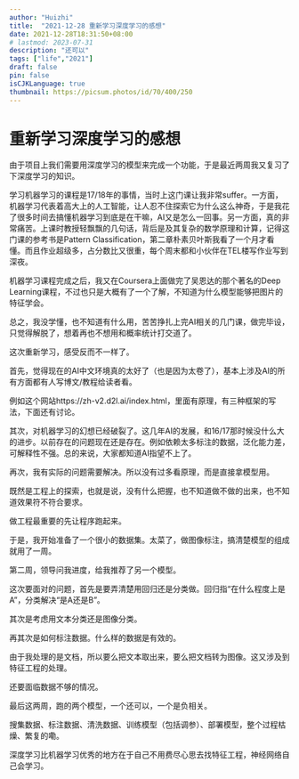 ```yaml
---
author: "Huizhi"
title:  "2021-12-28 重新学习深度学习的感想" 
date: 2021-12-28T18:31:50+08:00 
# lastmod: 2023-07-31
description: "还可以"
tags: ["life","2021"]
draft: false
pin: false
isCJKLanguage: true
thumbnail: https://picsum.photos/id/70/400/250
---
```

# 重新学习深度学习的感想

由于项目上我们需要用深度学习的模型来完成一个功能，于是最近两周我又复习了下深度学习的知识。

学习机器学习的课程是17/18年的事情，当时上这门课让我非常suffer。一方面，机器学习代表着高大上的人工智能，让人忍不住探索它为什么这么神奇，于是我花了很多时间去搞懂机器学习到底是在干嘛，AI又是怎么一回事。另一方面，真的非常痛苦。上课时教授轻飘飘的几句话，背后是及其复杂的数学原理和计算，记得这门课的参考书是Pattern Classification，第二章朴素贝叶斯我看了一个月才看懂。而且作业超级多，占分数比又很重，每个周末都和小伙伴在TEL楼写作业写到深夜。

机器学习课程完成之后，我又在Coursera上面做完了吴恩达的那个著名的Deep Learning课程，不过也只是大概有了一个了解，不知道为什么模型能够把图片的特征学会。

总之，我没学懂，也不知道有什么用，苦苦挣扎上完AI相关的几门课，做完毕设，只觉得解脱了，想着再也不想用和概率统计打交道了。

这次重新学习，感受反而不一样了。

首先，觉得现在的AI中文环境真的太好了（也是因为太卷了），基本上涉及AI的所有方面都有人写博文/教程给读者看。

例如这个网站https://zh-v2.d2l.ai/index.html，里面有原理，有三种框架的写法，下面还有讨论。

其次，对机器学习的幻想已经破裂了。这几年AI的发展，和16/17那时候没什么大的进步。以前存在的问题现在还是存在。例如依赖太多标注的数据，泛化能力差，可解释性不强。总的来说，大家都知道AI指望不上了。

再次，我有实际的问题需要解决。所以没有过多看原理，而是直接拿模型用。

既然是工程上的探索，也就是说，没有什么把握，也不知道做不做的出来，也不知道效果符不符合要求。

做工程最重要的先让程序跑起来。

于是，我开始准备了一个很小的数据集。太菜了，做图像标注，搞清楚模型的组成就用了一周。

第二周，领导问我进度，给我推荐了另一个模型。

这次要面对的问题，首先是要弄清楚用回归还是分类做。回归指“在什么程度上是A”，分类解决“是A还是B”。

其次是考虑用文本分类还是图像分类。

再其次是如何标注数据。什么样的数据是有效的。

由于我处理的是文档，所以要么把文本取出来，要么把文档转为图像。这又涉及到特征工程的处理。

还要面临数据不够的情况。

最后这两周，跑的两个模型，一个还可以，一个是负相关。

搜集数据、标注数据、清洗数据、训练模型（包括调参）、部署模型，整个过程枯燥、繁复的嘞。

深度学习比机器学习优秀的地方在于自己不用费尽心思去找特征工程，神经网络自己会学习。